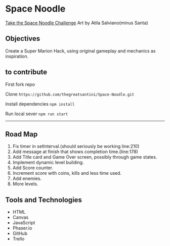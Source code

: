 # Space Noodle

[Take the Space Noodle Challenge](http://spacenoodle.surge.sh/)
Art by Atila Salviano(minus Santa)

## Objectives 
Create a Super Marion Hack, using original gameplay and mechanics as inspiration.

## to contribute

First fork repo

Clone 
``https://github.com/thegreatsantini/Space-Noodle.git``

Install dependencies
``npm install``

Run local sever
``npm run start``

<hr>

 ## Road Map
1)  Fix timer in setInterval.(should seriously be working line:210)
2) Add message at finish that shows completion time.(line:178)
3) Add Title card and Game Over screen, possibly through game states.
4) Implement  dynamic level building.
5) Add Score counter.
6) Increment score with coins, kills and less time used.
7) Add enemies. 
8) More levels.


## Tools and Technologies 

 - HTML
 - Canvas
 - JavaScript
 - Phaser.io
 - GitHub 
 - Trello
